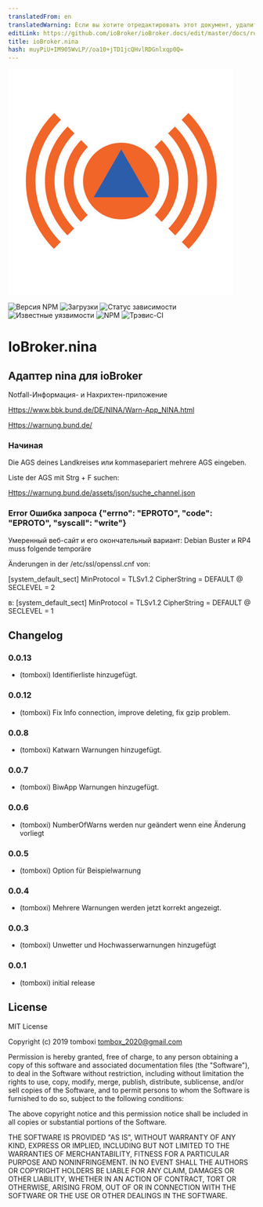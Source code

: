 ```yaml
---
translatedFrom: en
translatedWarning: Если вы хотите отредактировать этот документ, удалите поле «translationFrom», в противном случае этот документ будет снова автоматически переведен
editLink: https://github.com/ioBroker/ioBroker.docs/edit/master/docs/ru/adapterref/iobroker.nina/README.md
title: ioBroker.nina
hash: muyPiU+IM905WvLP//oa10+jTD1jcQHvlRDGnlxqp0Q=
---
```

![логотип](../../../en/adapterref/iobroker.nina/admin/nina.png)

![Версия NPM](http://img.shields.io/npm/v/iobroker.nina.svg)
![Загрузки](https://img.shields.io/npm/dm/iobroker.nina.svg)
![Статус зависимости](https://img.shields.io/david/TA2k/iobroker.nina.svg)
![Известные уязвимости](https://snyk.io/test/github/TA2k/ioBroker.nina/badge.svg)
![NPM](https://nodei.co/npm/iobroker.nina.png?downloads=true)
![Трэвис-CI](http://img.shields.io/travis/TA2k/ioBroker.nina/master.svg)

# IoBroker.nina
## Адаптер nina для ioBroker
Notfall-Информация- и Нахрихтен-приложение

<Https://www.bbk.bund.de/DE/NINA/Warn-App_NINA.html>

<Https://warnung.bund.de/>

### Начиная
Die AGS deines Landkreises или kommasepariert mehrere AGS eingeben.

Liste der AGS mit Strg + F suchen:

<Https://warnung.bund.de/assets/json/suche_channel.json>

### Error Ошибка запроса {"errno": "EPROTO", "code": "EPROTO", "syscall": "write"}
Умеренный веб-сайт и его окончательный вариант: Debian Buster и RP4 muss folgende temporäre

Änderungen in der /etc/ssl/openssl.cnf von:

[system_default_sect] MinProtocol = TLSv1.2 CipherString = DEFAULT @ SECLEVEL = 2

в: [system_default_sect] MinProtocol = TLSv1.2 CipherString = DEFAULT @ SECLEVEL = 1

## Changelog

### 0.0.13

- (tomboxi) Identifierliste hinzugefügt.

### 0.0.12

- (tomboxi) Fix Info connection, improve deleting, fix gzip problem.

### 0.0.8

- (tomboxi) Katwarn Warnungen hinzugefügt.

### 0.0.7

- (tomboxi) BiwApp Warnungen hinzugefügt.

### 0.0.6

- (tomboxi) NumberOfWarns werden nur geändert wenn eine Änderung vorliegt

### 0.0.5

- (tomboxi) Option für Beispielwarnung

### 0.0.4

- (tomboxi) Mehrere Warnungen werden jetzt korrekt angezeigt.

### 0.0.3

- (tomboxi) Unwetter und Hochwasserwarnungen hinzugefügt

### 0.0.1

- (tomboxi) initial release

## License

MIT License

Copyright (c) 2019 tomboxi <tombox_2020@gmail.com>

Permission is hereby granted, free of charge, to any person obtaining a copy
of this software and associated documentation files (the "Software"), to deal
in the Software without restriction, including without limitation the rights
to use, copy, modify, merge, publish, distribute, sublicense, and/or sell
copies of the Software, and to permit persons to whom the Software is
furnished to do so, subject to the following conditions:

The above copyright notice and this permission notice shall be included in all
copies or substantial portions of the Software.

THE SOFTWARE IS PROVIDED "AS IS", WITHOUT WARRANTY OF ANY KIND, EXPRESS OR
IMPLIED, INCLUDING BUT NOT LIMITED TO THE WARRANTIES OF MERCHANTABILITY,
FITNESS FOR A PARTICULAR PURPOSE AND NONINFRINGEMENT. IN NO EVENT SHALL THE
AUTHORS OR COPYRIGHT HOLDERS BE LIABLE FOR ANY CLAIM, DAMAGES OR OTHER
LIABILITY, WHETHER IN AN ACTION OF CONTRACT, TORT OR OTHERWISE, ARISING FROM,
OUT OF OR IN CONNECTION WITH THE SOFTWARE OR THE USE OR OTHER DEALINGS IN THE
SOFTWARE.